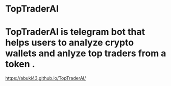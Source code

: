 ﻿# TopTraderAI
# TopTraderAI is telegram bot that helps users to analyze crypto wallets and anlyze top traders from a token .
https://abuki43.github.io/TopTraderAI/
